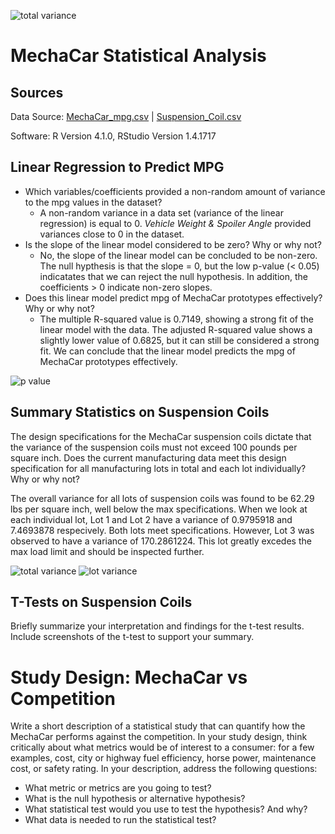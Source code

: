 ![total variance](https://user-images.githubusercontent.com/81447450/125152264-18b2d980-e111-11eb-8cbc-63c5c7fca875.PNG)
# MechaCar Statistical Analysis

## Sources

Data Source:  [MechaCar_mpg.csv](https://github.com/monsecc01/MechaCar_Statistical_Analysis/blob/621f72d1094689ed2c9b467a1d42d3dcff991481/Resources/MechaCar_mpg.csv) | 
[Suspension_Coil.csv](https://github.com/monsecc01/MechaCar_Statistical_Analysis/blob/621f72d1094689ed2c9b467a1d42d3dcff991481/Resources/Suspension_Coil.csv)

Software: R Version 4.1.0, RStudio Version 1.4.1717

## Linear Regression to Predict MPG

* Which variables/coefficients provided a non-random amount of variance to the mpg values in the dataset?
  * A non-random variance in a data set (variance of the linear regression) is equal to 0. *Vehicle Weight & Spoiler Angle* provided variances close to 0 in the dataset.
* Is the slope of the linear model considered to be zero? Why or why not?
  * No, the slope of the linear model can be concluded to be non-zero. The null hypthesis is that the slope = 0, but the low p-value (< 0.05) indicatates that we can reject the null hypothesis. In addition, the coefficients > 0 indicate non-zero slopes.
* Does this linear model predict mpg of MechaCar prototypes effectively? Why or why not?
  * The multiple R-squared value is 0.7149, showing a strong fit of the linear model with the data. The adjusted R-squared value shows a slightly lower value of 0.6825, but it can still be considered a strong fit. We can conclude that the linear model predicts the mpg of MechaCar prototypes effectively.

![p value](https://user-images.githubusercontent.com/81447450/125151962-89f18d00-e10f-11eb-8eb4-5bef3780bfa8.PNG)


## Summary Statistics on Suspension Coils

The design specifications for the MechaCar suspension coils dictate that the variance of the suspension coils must not exceed 100 pounds per square inch. 
Does the current manufacturing data meet this design specification for all manufacturing lots in total and each lot individually? Why or why not?

The overall variance for all lots of suspension coils was found to be 62.29 lbs per square inch, well below the max specifications. 
When we look at each individual lot, Lot 1 and Lot 2 have a variance of 0.9795918 and 7.4693878 respecively. Both lots meet specifications. However, Lot 3 was observed to have a variance of 170.2861224. This lot greatly excedes the max load limit and should be inspected further. 

![total variance](https://user-images.githubusercontent.com/81447450/125152269-27998c00-e111-11eb-9492-3d09fbb3fda5.PNG)
![lot variance](https://user-images.githubusercontent.com/81447450/125152275-2d8f6d00-e111-11eb-91a0-855a480d9fac.PNG)


## T-Tests on Suspension Coils
Briefly summarize your interpretation and findings for the t-test results. Include screenshots of the t-test to support your summary.

# Study Design: MechaCar vs Competition
Write a short description of a statistical study that can quantify how the MechaCar performs against the competition. In your study design, think critically about what metrics would be of interest to a consumer: for a few examples, cost, city or highway fuel efficiency, horse power, maintenance cost, or safety rating.
In your description, address the following questions:
* What metric or metrics are you going to test?
* What is the null hypothesis or alternative hypothesis?
* What statistical test would you use to test the hypothesis? And why?
* What data is needed to run the statistical test?

